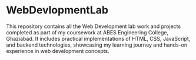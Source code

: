 # WebDevlopmentLab

This repository contains all the Web Development lab work and projects completed as part of my coursework at ABES Engineering College, Ghaziabad. It includes practical implementations of HTML, CSS, JavaScript, and backend technologies, showcasing my learning journey and hands-on experience in web development concepts.
